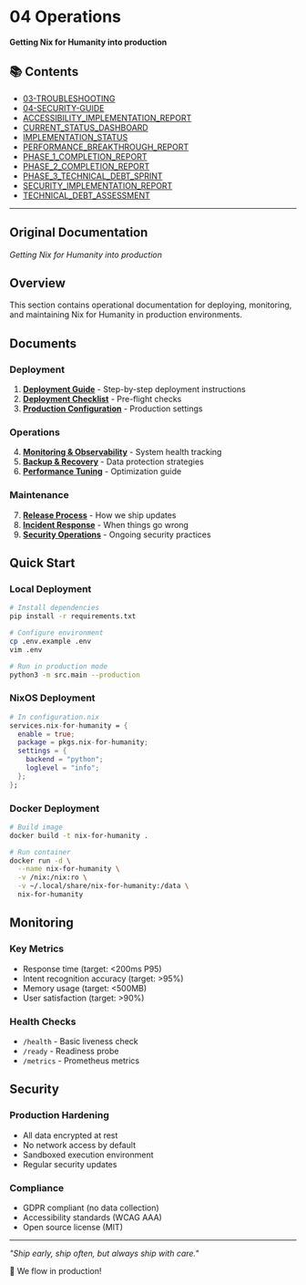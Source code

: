 # 04 Operations

**Getting Nix for Humanity into production**

## 📚 Contents

- [03-TROUBLESHOOTING](03-TROUBLESHOOTING.md)
- [04-SECURITY-GUIDE](04-SECURITY-GUIDE.md)
- [ACCESSIBILITY_IMPLEMENTATION_REPORT](ACCESSIBILITY_IMPLEMENTATION_REPORT.md)
- [CURRENT_STATUS_DASHBOARD](CURRENT_STATUS_DASHBOARD.md)
- [IMPLEMENTATION_STATUS](IMPLEMENTATION_STATUS.md)
- [PERFORMANCE_BREAKTHROUGH_REPORT](PERFORMANCE_BREAKTHROUGH_REPORT.md)
- [PHASE_1_COMPLETION_REPORT](PHASE_1_COMPLETION_REPORT.md)
- [PHASE_2_COMPLETION_REPORT](PHASE_2_COMPLETION_REPORT.md)
- [PHASE_3_TECHNICAL_DEBT_SPRINT](PHASE_3_TECHNICAL_DEBT_SPRINT.md)
- [SECURITY_IMPLEMENTATION_REPORT](SECURITY_IMPLEMENTATION_REPORT.md)
- [TECHNICAL_DEBT_ASSESSMENT](TECHNICAL_DEBT_ASSESSMENT.md)

---

## Original Documentation


*Getting Nix for Humanity into production*

## Overview

This section contains operational documentation for deploying, monitoring, and maintaining Nix for Humanity in production environments.

## Documents

### Deployment
1. **[Deployment Guide](./01-DEPLOYMENT-GUIDE.md)** - Step-by-step deployment instructions
2. **[Deployment Checklist](./02-DEPLOYMENT-CHECKLIST.md)** - Pre-flight checks
3. **[Production Configuration](./03-PRODUCTION-CONFIG.md)** - Production settings

### Operations
4. **[Monitoring & Observability](./04-MONITORING.md)** - System health tracking
5. **[Backup & Recovery](./05-BACKUP-RECOVERY.md)** - Data protection strategies
6. **[Performance Tuning](./06-PERFORMANCE-TUNING.md)** - Optimization guide

### Maintenance
7. **[Release Process](./07-RELEASE-PROCESS.md)** - How we ship updates
8. **[Incident Response](./08-INCIDENT-RESPONSE.md)** - When things go wrong
9. **[Security Operations](./09-SECURITY-OPS.md)** - Ongoing security practices

## Quick Start

### Local Deployment
```bash
# Install dependencies
pip install -r requirements.txt

# Configure environment
cp .env.example .env
vim .env

# Run in production mode
python3 -m src.main --production
```

### NixOS Deployment
```nix
# In configuration.nix
services.nix-for-humanity = {
  enable = true;
  package = pkgs.nix-for-humanity;
  settings = {
    backend = "python";
    loglevel = "info";
  };
};
```

### Docker Deployment
```bash
# Build image
docker build -t nix-for-humanity .

# Run container
docker run -d \
  --name nix-for-humanity \
  -v /nix:/nix:ro \
  -v ~/.local/share/nix-for-humanity:/data \
  nix-for-humanity
```

## Monitoring

### Key Metrics
- Response time (target: <200ms P95)
- Intent recognition accuracy (target: >95%)
- Memory usage (target: <500MB)
- User satisfaction (target: >90%)

### Health Checks
- `/health` - Basic liveness check
- `/ready` - Readiness probe
- `/metrics` - Prometheus metrics

## Security

### Production Hardening
- All data encrypted at rest
- No network access by default
- Sandboxed execution environment
- Regular security updates

### Compliance
- GDPR compliant (no data collection)
- Accessibility standards (WCAG AAA)
- Open source license (MIT)

---

*"Ship early, ship often, but always ship with care."*

🌊 We flow in production!